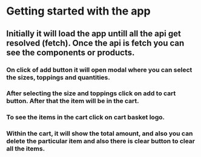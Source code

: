 # Getting started with the app

## Initially it will load the app untill all the api get resolved (fetch). Once the api is fetch you can see the components or products.

### On click of add button it will open modal where you can select the sizes, toppings and quantities.

### After selecting the size and toppings click on add to cart button. After that the item will be in the cart.

### To see the items in the cart click on cart basket logo.

### Within the cart, it will show the total amount, and also you can delete the particular item and also there is clear button to clear all the items.
